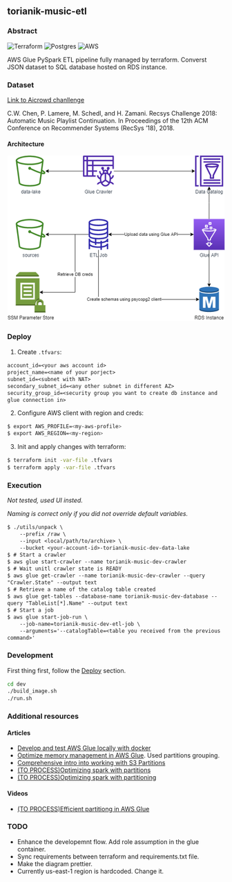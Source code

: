 ## torianik-music-etl

### Abstract
![Terraform](https://img.shields.io/badge/terraform-%235835CC.svg?style=for-the-badge&logo=terraform&logoColor=white)
![Postgres](https://img.shields.io/badge/postgres-%23316192.svg?style=for-the-badge&logo=postgresql&logoColor=white)
![AWS](https://img.shields.io/badge/AWS-%23FF9900.svg?style=for-the-badge&logo=amazon-aws&logoColor=white)

AWS Glue PySpark ETL pipeline fully managed by terraform. Converst JSON dataset to SQL database hosted on RDS instance.

### Dataset

[Link to Aicrowd chanllenge](https://www.aicrowd.com/challenges/spotify-million-playlist-dataset-challenge)

C.W. Chen, P. Lamere, M. Schedl, and H. Zamani. Recsys Challenge 2018: Automatic Music Playlist Continuation. In Proceedings of the 12th ACM Conference on Recommender Systems (RecSys ’18), 2018.

#### Architecture

![torianik music diagram](https://github.com/htorianik/torianik-music-etl/blob/main/doc/torianik-music.drawio.png)

### Deploy

1. Create `.tfvars`:
```
account_id=<your aws account id>
project_name=<name of your porject>
subnet_id=<subnet with NAT>
secondary_subnet_id=<any other subnet in different AZ>
security_group_id=<security group you want to create db instance and glue connection in>
```
2. Configure AWS client with region and creds:
```bash
$ export AWS_PROFILE=<my-aws-profile>
$ export AWS_REGION=<my-region>
```
3. Init and apply changes with terraform:
```bash
$ terraform init -var-file .tfvars
$ terraform apply -var-file .tfvars
```

### Execution
*Not tested, used UI insted.*

*Naming is correct only if you did not override default variables.*

```
$ ./utils/unpack \
    --prefix /raw \
    --input <local/path/to/archive> \
    --bucket <your-account-id>-torianik-music-dev-data-lake
$ # Start a crawler
$ aws glue start-crawler --name torianik-music-dev-crawler
$ # Wait unitl crawler state is READY
$ aws glue get-crawler --name torianik-music-dev-crawler --query "Crawler.State" --output text
$ # Retrieve a name of the catalog table created
$ aws glue get-tables --database-name torianik-music-dev-database --query "TableList[*].Name" --output text
$ # Start a job
$ aws glue start-job-run \
    --job-name=torianik-music-dev-etl-job \
    --arguments='--catalogTable=<table you received from the previous command>'
```

### Development
First thing first, follow the [Deploy](#Deploy) section.
```bash
cd dev
./build_image.sh
./run.sh
```

### Additional resources

#### Articles

* [Develop and test AWS Glue locally with docker](https://aws.amazon.com/blogs/big-data/develop-and-test-aws-glue-version-3-0-jobs-locally-using-a-docker-container/)
* [Optimize memory management in AWS Glue](https://aws.amazon.com/blogs/big-data/optimize-memory-management-in-aws-glue/). Used partitions grouping.
* [Comprehensive intro into working with S3 Partitions](https://aws.amazon.com/blogs/big-data/work-with-partitioned-data-in-aws-glue/)
* [(TO PROCESS)Optimizing spark with partitions](https://aws.amazon.com/blogs/big-data/best-practices-to-scale-apache-spark-jobs-and-partition-data-with-aws-glue/)
* [(TO PROCESS)Optimizing spark with partitioning](https://aws.amazon.com/blogs/big-data/optimizing-spark-applications-with-workload-partitioning-in-aws-glue)

#### Videos

* [(TO PROCESS)Efficient partitiong in AWS Glue](https://www.youtube.com/watch?v=LdO-nr5TUL0&ab_channel=AWSTutorials)

### TODO
* Enhance the developemnt flow. Add role assumption in the glue container.
* Sync requirements between terraform and requirements.txt file.
* Make the diagram prettier.
* Currently us-east-1 region is hardcoded. Change it.
